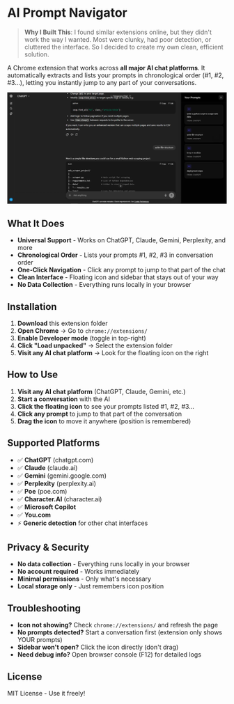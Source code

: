 # AI Prompt Navigator

> **Why I Built This**: I found similar extensions online, but they didn't work the way I wanted. Most were clunky, had poor detection, or cluttered the interface. So I decided to create my own clean, efficient solution.

A Chrome extension that works across **all major AI chat platforms**. It automatically extracts and lists your prompts in chronological order (#1, #2, #3...), letting you instantly jump to any part of your conversations.

![AI Chat Navigator Demo](assets/demo.png)

## What It Does

- **Universal Support** - Works on ChatGPT, Claude, Gemini, Perplexity, and more
- **Chronological Order** - Lists your prompts #1, #2, #3 in conversation order
- **One-Click Navigation** - Click any prompt to jump to that part of the chat
- **Clean Interface** - Floating icon and sidebar that stays out of your way
- **No Data Collection** - Everything runs locally in your browser

## Installation

1. **Download** this extension folder
2. **Open Chrome** → Go to `chrome://extensions/`
3. **Enable Developer mode** (toggle in top-right)
4. **Click "Load unpacked"** → Select the extension folder
5. **Visit any AI chat platform** → Look for the floating icon on the right

## How to Use

1. **Visit any AI chat platform** (ChatGPT, Claude, Gemini, etc.)
2. **Start a conversation** with the AI
3. **Click the floating icon** to see your prompts listed #1, #2, #3...
4. **Click any prompt** to jump to that part of the conversation
5. **Drag the icon** to move it anywhere (position is remembered)

## Supported Platforms

- ✅ **ChatGPT** (chatgpt.com)
- ✅ **Claude** (claude.ai) 
- ✅ **Gemini** (gemini.google.com)
- ✅ **Perplexity** (perplexity.ai)
- ✅ **Poe** (poe.com)
- ✅ **Character.AI** (character.ai)
- ✅ **Microsoft Copilot**
- ✅ **You.com**
- ⚡ **Generic detection** for other chat interfaces

## Privacy & Security

- **No data collection** - Everything runs locally in your browser
- **No account required** - Works immediately
- **Minimal permissions** - Only what's necessary
- **Local storage only** - Just remembers icon position

## Troubleshooting

- **Icon not showing?** Check `chrome://extensions/` and refresh the page
- **No prompts detected?** Start a conversation first (extension only shows YOUR prompts)
- **Sidebar won't open?** Click the icon directly (don't drag)
- **Need debug info?** Open browser console (F12) for detailed logs

## License

MIT License - Use it freely!
